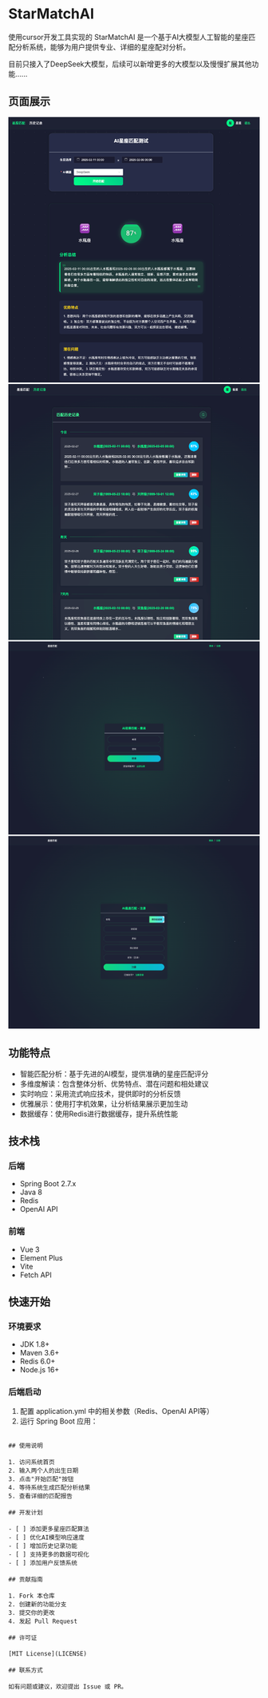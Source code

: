 # StarMatchAI
使用cursor开发工具实现的 StarMatchAI 是一个基于AI大模型人工智能的星座匹配分析系统，能够为用户提供专业、详细的星座配对分析。

目前只接入了DeepSeek大模型，后续可以新增更多的大模型以及慢慢扩展其他功能......

## 页面展示
![img.png](image/img1.png)
![img.png](image/img2.png)
![img.png](image/login_img.png)
![img.png](image/register_img.png)

## 功能特点

- 智能匹配分析：基于先进的AI模型，提供准确的星座匹配评分
- 多维度解读：包含整体分析、优势特点、潜在问题和相处建议
- 实时响应：采用流式响应技术，提供即时的分析反馈
- 优雅展示：使用打字机效果，让分析结果展示更加生动
- 数据缓存：使用Redis进行数据缓存，提升系统性能

## 技术栈

### 后端
- Spring Boot 2.7.x
- Java 8
- Redis
- OpenAI API

### 前端
- Vue 3
- Element Plus
- Vite
- Fetch API

## 快速开始

### 环境要求
- JDK 1.8+
- Maven 3.6+
- Redis 6.0+
- Node.js 16+

### 后端启动
1. 配置 application.yml 中的相关参数（Redis、OpenAI API等）
2. 运行 Spring Boot 应用：
```

## 使用说明

1. 访问系统首页
2. 输入两个人的出生日期
3. 点击"开始匹配"按钮
4. 等待系统生成匹配分析结果
5. 查看详细的匹配报告

## 开发计划

- [ ] 添加更多星座匹配算法
- [ ] 优化AI模型响应速度
- [ ] 增加历史记录功能
- [ ] 支持更多的数据可视化
- [ ] 添加用户反馈系统

## 贡献指南

1. Fork 本仓库
2. 创建新的功能分支
3. 提交你的更改
4. 发起 Pull Request

## 许可证

[MIT License](LICENSE)

## 联系方式

如有问题或建议，欢迎提出 Issue 或 PR。